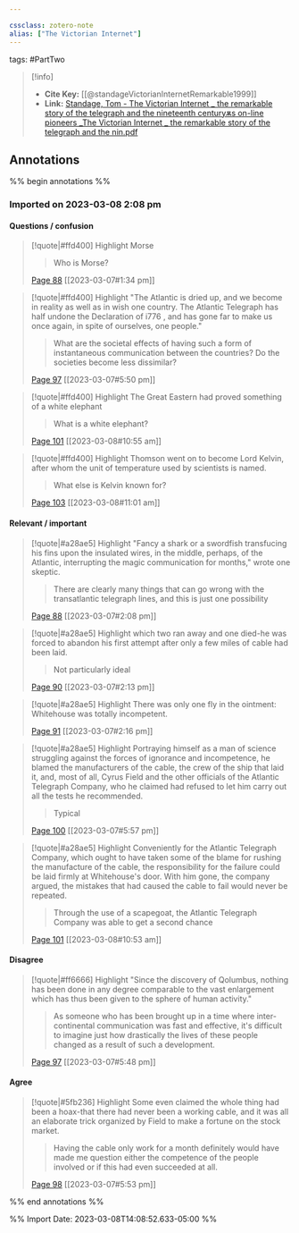 ```yaml
---

cssclass: zotero-note
alias: ["The Victorian Internet"]
---
```


tags: #PartTwo 

> [!info]
> - **Cite Key:** [[@standageVictorianInternetRemarkable1999]]
> - **Link:** [Standage, Tom - The Victorian Internet _ the remarkable story of the telegraph and the nineteenth centuryѫs on-line pioneers _The Victorian Internet _ the remarkable story of the telegraph and the nin.pdf](file://C:\Users\willc\Zotero\storage\E4VVX87L\Standage,%20Tom%20-%20The%20Victorian%20Internet%20_%20the%20remarkable%20story%20of%20the%20telegraph%20and%20the%20nineteenth%20centuryѫs%20on-line%20pioneers%20_The%20Victorian%20Internet%20_%20the%20remarkable%20story%20of%20the%20telegraph%20and%20the%20nin.pdf)

## Annotations
%% begin annotations %%
### Imported on 2023-03-08 2:08 pm

#### Questions / confusion

> [!quote|#ffd400] Highlight
> Morse
>
>> Who is Morse?
>
> [Page 88](zotero://open-pdf/library/items/E4VVX87L?page=88) [[2023-03-07#1:34 pm]]

> [!quote|#ffd400] Highlight
> "The Atlantic is dried up, and we become in reality as well as in wish one country. The Atlantic Telegraph has half undone the Declaration of i776 , and has gone far to make us once again, in spite of ourselves, one people."
>
>> What are the societal effects of having such a form of instantaneous communication between the countries? Do the societies become less dissimilar?
>
> [Page 97](zotero://open-pdf/library/items/E4VVX87L?page=97) [[2023-03-07#5:50 pm]]

> [!quote|#ffd400] Highlight
> The Great Eastern had proved something of a white elephant
>
>> What is a white elephant?
>
> [Page 101](zotero://open-pdf/library/items/E4VVX87L?page=101) [[2023-03-08#10:55 am]]

> [!quote|#ffd400] Highlight
> Thomson went on to become Lord Kelvin, after whom the unit of temperature used by scientists is named.
>
>> What else is Kelvin known for?
>
> [Page 103](zotero://open-pdf/library/items/E4VVX87L?page=103) [[2023-03-08#11:01 am]]

#### Relevant / important

> [!quote|#a28ae5] Highlight
> "Fancy a shark or a swordfish transfucing his fins upon the insulated wires, in the middle, perhaps, of the Atlantic, interrupting the magic communication for months," wrote one skeptic.
>
>> There are clearly many things that can go wrong with the transatlantic telegraph lines, and this is just one possibility
>
> [Page 88](zotero://open-pdf/library/items/E4VVX87L?page=88) [[2023-03-07#2:08 pm]]

> [!quote|#a28ae5] Highlight
> which two ran away and one died-he was forced to abandon his first attempt after only a few miles of cable had been laid.
>
>> Not particularly ideal
>
> [Page 90](zotero://open-pdf/library/items/E4VVX87L?page=90) [[2023-03-07#2:13 pm]]

> [!quote|#a28ae5] Highlight
> There was only one fly in the ointment: Whitehouse was totally incompetent.
>
> [Page 91](zotero://open-pdf/library/items/E4VVX87L?page=91) [[2023-03-07#2:16 pm]]

> [!quote|#a28ae5] Highlight
> Portraying himself as a man of science struggling against the forces of ignorance and incompetence, he blamed the manufacturers of the cable, the crew of the ship that laid it, and, most of all, Cyrus Field and the other officials of the Atlantic Telegraph Company, who he claimed had refused to let him carry out all the tests he recommended.
>
>> Typical
>
> [Page 100](zotero://open-pdf/library/items/E4VVX87L?page=100) [[2023-03-07#5:57 pm]]

> [!quote|#a28ae5] Highlight
> Conveniently for the Atlantic Telegraph Company, which ought to have taken some of the blame for rushing the manufacture of the cable, the responsibility for the failure could be laid firmly at Whitehouse's door. With him gone, the company argued, the mistakes that had caused the cable to fail would never be repeated.
>
>> Through the use of a scapegoat, the Atlantic Telegraph Company was able to get a second chance
>
> [Page 101](zotero://open-pdf/library/items/E4VVX87L?page=101) [[2023-03-08#10:53 am]]

#### Disagree

> [!quote|#ff6666] Highlight
> "Since the discovery of Qolumbus, nothing has been done in any degree comparable to the vast enlargement which has thus been given to the sphere of human activity."
>
>> As someone who has been brought up in a time where inter-continental communication was fast and effective, it's difficult to imagine just how drastically the lives of these people changed as a result of such a development.
>
> [Page 97](zotero://open-pdf/library/items/E4VVX87L?page=97) [[2023-03-07#5:48 pm]]

#### Agree

> [!quote|#5fb236] Highlight
> Some even claimed the whole thing had been a hoax-that there had never been a working cable, and it was all an elaborate trick organized by Field to make a fortune on the stock market.
>
>> Having the cable only work for a month definitely would have made me question either the competence of the people involved or if this had even succeeded at all.
>
> [Page 98](zotero://open-pdf/library/items/E4VVX87L?page=98) [[2023-03-07#5:53 pm]]


%% end annotations %%

%% Import Date: 2023-03-08T14:08:52.633-05:00 %%
